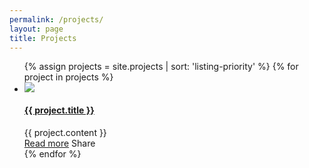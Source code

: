 ```yaml
---
permalink: /projects/
layout: page
title: Projects
---
```


<div class="projects">
	<ul class="row projects">
		{% assign projects = site.projects | sort: 'listing-priority' %}
		{% for project in projects %}
		<li class="medium-6 large-4 columns">
			<article class="card">
				<picture class="card__picture">
					<img class="card__image" src="http://i.onionstatic.com/avclub/5199/85/16x9/960.jpg" />
				</picture>
				<section class="card__content">
					<h4><a href="{{ project.url }}">{{ project.title }}</a></h4>
					{{ project.content }}
				</section>
				<section class="card__footer">
					<a href="{{ project.url }}">Read more</a>
					<a class="right">Share</a>
				</section>
			</article>
		</li>
		{% endfor %}
	</ul>
</div>